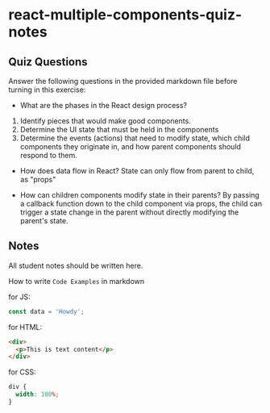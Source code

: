 # react-multiple-components-quiz-notes

## Quiz Questions

Answer the following questions in the provided markdown file before turning in this exercise:

- What are the phases in the React design process?

1. Identify pieces that would make good components.
2. Determine the UI state that must be held in the components
3. Determine the events (actions) that need to modify state, which child components they originate in, and how parent components should respond to them.

- How does data flow in React?
  State can only flow from parent to child, as "props"

- How can children components modify state in their parents?
  By passing a callback function down to the child component via props, the child can trigger a state change in the parent without directly modifying the parent's state.

## Notes

All student notes should be written here.

How to write `Code Examples` in markdown

for JS:

```js
const data = 'Howdy';
```

for HTML:

```html
<div>
  <p>This is text content</p>
</div>
```

for CSS:

```css
div {
  width: 100%;
}
```
